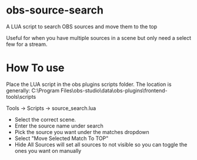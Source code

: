 # obs-source-search
A LUA script to search OBS sources and move them to the top

Useful for when you have multiple sources in a scene but only need a select few for a stream.

# How To use
Place the LUA script in the obs plugins scripts folder. The location is generally: C:\Program Files\obs-studio\data\obs-plugins\frontend-tools\scripts

Tools -> Scripts -> source_search.lua

- Select the correct scene.
- Enter the source name under search
- Pick the source you want under the matches dropdown
- Select "Move Selected Match To TOP"
- Hide All Sources will set all sources to not visible so you can toggle the ones you want on manually
